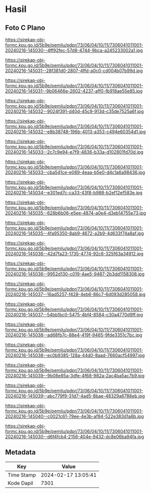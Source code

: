# Hasil

## Foto C Plano

https://sirekap-obj-formc.kpu.go.id/5b9e/pemilu/pdpr/73/06/04/10/11/7306041011001-20240216-145030--4ff92fec-57d8-4744-9bca-a245233002a1.jpg

https://sirekap-obj-formc.kpu.go.id/5b9e/pemilu/pdpr/73/06/04/10/11/7306041011001-20240216-145031--28f381d0-2807-4ffd-a0c0-cd004b07b99d.jpg

https://sirekap-obj-formc.kpu.go.id/5b9e/pemilu/pdpr/73/06/04/10/11/7306041011001-20240216-145031--9b06466e-2602-4237-aff0-fb918ae55e85.jpg

https://sirekap-obj-formc.kpu.go.id/5b9e/pemilu/pdpr/73/06/04/10/11/7306041011001-20240216-145032--9024f391-d40d-45c9-913d-c35de7525a6f.jpg

https://sirekap-obj-formc.kpu.go.id/5b9e/pemilu/pdpr/73/06/04/10/11/7306041011001-20240216-145032--e8b38748-196b-4013-a353-c494e60354d1.jpg

https://sirekap-obj-formc.kpu.go.id/5b9e/pemilu/pdpr/73/06/04/10/11/7306041011001-20240216-145033--2c7c9e94-e7f9-4836-b33a-d102801fd70d.jpg

https://sirekap-obj-formc.kpu.go.id/5b9e/pemilu/pdpr/73/06/04/10/11/7306041011001-20240216-145033--cba541ce-e089-4eaa-b5e0-d4c1a6a98436.jpg

https://sirekap-obj-formc.kpu.go.id/5b9e/pemilu/pdpr/73/06/04/10/11/7306041011001-20240216-145034--e301ed7c-ca33-43f8-b988-b2ef12ef583e.jpg

https://sirekap-obj-formc.kpu.go.id/5b9e/pemilu/pdpr/73/06/04/10/11/7306041011001-20240216-145035--628b6b06-e5ee-4874-a0e4-d3eb14755e73.jpg

https://sirekap-obj-formc.kpu.go.id/5b9e/pemilu/pdpr/73/06/04/10/11/7306041011001-20240216-145035--4fa95350-8ab9-4672-a2b9-4d633f74a8af.jpg

https://sirekap-obj-formc.kpu.go.id/5b9e/pemilu/pdpr/73/06/04/10/11/7306041011001-20240216-145036--42d7fa23-1735-4774-92c6-325f63a34912.jpg

https://sirekap-obj-formc.kpu.go.id/5b9e/pemilu/pdpr/73/06/04/10/11/7306041011001-20240216-145036--9952d130-c019-4ae5-9487-2b3dd1158308.jpg

https://sirekap-obj-formc.kpu.go.id/5b9e/pemilu/pdpr/73/06/04/10/11/7306041011001-20240216-145037--16ad5257-f428-4eb6-86c7-6d093d285058.jpg

https://sirekap-obj-formc.kpu.go.id/5b9e/pemilu/pdpr/73/06/04/10/11/7306041011001-20240216-145037--54bb1bc0-5475-4bf4-8584-c30a4770d9ff.jpg

https://sirekap-obj-formc.kpu.go.id/5b9e/pemilu/pdpr/73/06/04/10/11/7306041011001-20240216-145038--ad68fb7c-88e4-419f-9465-9fde3351c7bc.jpg

https://sirekap-obj-formc.kpu.go.id/5b9e/pemilu/pdpr/73/06/04/10/11/7306041011001-20240216-145038--ec0b9385-128a-44d0-8aad-7660acf54997.jpg

https://sirekap-obj-formc.kpu.go.id/5b9e/pemilu/pdpr/73/06/04/10/11/7306041011001-20240216-145039--9b08e85a-3dfe-4f68-982a-2ac4ba5ac7b9.jpg

https://sirekap-obj-formc.kpu.go.id/5b9e/pemilu/pdpr/73/06/04/10/11/7306041011001-20240216-145039--abc779f9-31d7-4ad5-8bae-48329a6788eb.jpg

https://sirekap-obj-formc.kpu.go.id/5b9e/pemilu/pdpr/73/06/04/10/11/7306041011001-20240216-145040--c0021c61-79ee-4e3b-af94-522e383d1a6b.jpg

https://sirekap-obj-formc.kpu.go.id/5b9e/pemilu/pdpr/73/06/04/10/11/7306041011001-20240216-145030--d6f4fcb4-2156-404e-9432-dc8e06ba94fa.jpg


## Metadata

| Key        | Value               |
| ---------- | ------------------- |
| Time Stamp | 2024-02-17 13:05:41 |
| Kode Dapil | 7301                |



